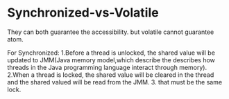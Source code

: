# Synchronized-vs-Volatile

They can both guarantee the accessibility. but volatile cannot guarantee atom.

For Synchronized:
    1.Before a thread is unlocked, the shared value will be updated to JMM(Java memory model,which describe the describes how threads in the Java programming language interact through memory).
    2.When a thread is locked, the shared value will be cleared in the thread and the shared valued will be read from the JMM.
    3. that must be the same lock.
